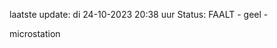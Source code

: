 laatste update: 
di 24-10-2023 20:38   uur 
Status: FAALT - geel - 
<div class="service Y">microstation</div>